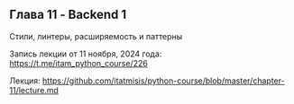 ## Глава 11 - Backend 1
Стили, линтеры, расширяемость и паттерны

Запись лекции от 11 ноября, 2024 года: https://t.me/itam_python_course/226<br>

Лекция: https://github.com/itatmisis/python-course/blob/master/chapter-11/lecture.md
